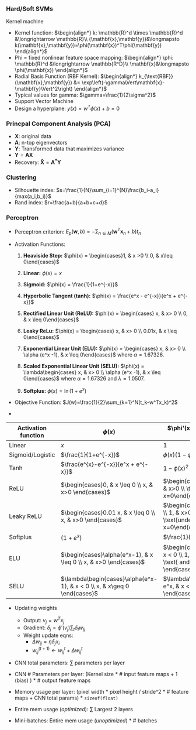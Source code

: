 ### Hard/Soft SVMs 
Kernel machine
- Kernel function: $\begin{align*} k: \mathbb{R}^d \times \mathbb{R}^d &\longrightarrow \mathbb{R}\\ (\mathbf{x},\mathbf{y})&\longmapsto k(\mathbf{x},\mathbf{y})=\phi(\mathbf{x})^T\phi(\mathbf{y}) \end{align*}$
- Phi = fixed nonlinear feature space mapping: $\begin{align*} \phi: \mathbb{R}^d &\longrightarrow \mathbb{R^D}\\ \mathbf{x}&\longmapsto \phi(\mathbf{x}) \end{align*}$
- Radial Basis Function (RBF Kernel): $\begin{align*} k_{\text{RBF}}(\mathbf{x},\mathbf{y}) &= \exp\left(-\gamma\Vert\mathbf{x}-\mathbf{y}\Vert^2\right) \end{align*}$
- Typical values for gamma: $\gamma=\frac{1}{2\sigma^2}$
- Support Vector Machine
- Design a hyperplane: $y(x) = w^T\phi(x) + b = 0$
### Princpal Component Analysis (PCA)
- $\mathbf{X}$: original data
- $\mathbf{A}$: n-top eigenvectors
- $\mathbf{Y}$: Transformed data that maximizes variance
- $\mathbf{Y}=\mathbf{A}\mathbf{X}$
- Recovery:  $\mathbf{\hat{X}}=\mathbf{A^\dagger}\mathbf{Y}$
### Clustering
- Silhouette index: $s=\frac{1}{N}\sum_{i=1}^{N}\frac{b_i-a_i}{max(a_i,b_i)}$
- Rand index: $r=\frac{a+b}{a+b+c+d}$
### Perceptron
- Perceptron criterion: $E_p(\mathbf{w},b)=-\sum_{n\in M}(\mathbf{w}^T\mathbf{x}_n+b)t_n$
- Activation Functions:
	1. **Heaviside Step:** $\phi(x) = \begin{cases}1, & x >0 \\ 0, & x\leq 0\end{cases}$
	2. **Linear:** $\phi(x) = x$
	
	3. **Sigmoid:** $\phi(x) = \frac{1}{1+e^{-x}}$
	
	4. **Hyperbolic Tangent (tanh):** $\phi(x) = \frac{e^x - e^{-x}}{e^x + e^{-x}}$
	
	5. **Rectified Linear Unit (ReLU):** $\phi(x) = \begin{cases} x, & x> 0 \\ 0, & x \leq 0\end{cases}$
	
	6. **Leaky ReLu:** $\phi(x) = \begin{cases} x, & x> 0 \\ 0.01x, & x \leq 0\end{cases}$
	
	7. **Exponential Linear Unit (ELU):** $\phi(x) = \begin{cases} x, & x> 0 \\ \alpha (e^x -1), & x \leq 0\end{cases}$
	where $\alpha=1.67326$.
	
	8. **Scaled Exponential Linear Unit (SELU):** $\phi(x) = \lambda\begin{cases} x, & x> 0 \\ \alpha (e^x -1), & x \leq 0\end{cases}$
	where $\alpha=1.67326$ and $\lambda=1.0507$.
	
	9. **Softplus:** $\phi(x) = \ln(1+e^x)$
	
- Objective Function: $J(w)=\frac{1}{2}\sum_{k=1}^N(t_k-w^Tx_k)^2$
- 
| Activation function | $\phi(x)$ | $\phi'(x) = \frac{d\phi(x)}{dx}$ |
| -- | -- | -- |
| Linear | $x$ | $1$ |
| Sigmoid/Logistic | $\frac{1}{1+e^{-x}}$ | $\phi(x)(1-\phi(x))$ |
| Tanh | $\frac{e^{x}-e^{-x}}{e^x + e^{-x}}$ | $1-\phi(x)^2$ |
| ReLU | $\begin{cases}0, & x \leq 0 \\ x, & x>0 \end{cases}$ | $\begin{cases}0, & x < 0 \\ 1, & x>0 \\ \text{undefined}, & x=0\end{cases}$ |
| Leaky ReLU | $\begin{cases}0.01 x, & x \leq 0 \\ x, & x>0 \end{cases}$ | $\begin{cases}0.01, & x < 0 \\ 1, & x>0 \\ \text{undefined}, & x=0\end{cases}$ |
| Softplus | $(1+e^x)$ | $\frac{1}{1+e^{-x}}$ |
| ELU | $\begin{cases}\alpha(e^x-1), & x \leq 0 \\ x, & x>0 \end{cases}$ |  $\begin{cases}\alpha e^x, & x < 0 \\ 1, & x>0 \\ 1, & x>0 \text{ and } \alpha=1  \end{cases}$ |
| SELU | $\lambda\begin{cases}\alpha(e^x-1), & x < 0 \\ x, & x\geq 0 \end{cases}$ | $\lambda\begin{cases}\alpha e^x, & x < 0 \\ 1, & x\geq 0 \end{cases}$ |

- Updating weights
	- Output: $v_j=w^Tx_j$
	- Gradient: $\delta_j=\phi'(v_j)\sum_t\delta_lw_{lj}$
	- Weight update eqns:
		- $\Delta w_{ij}=\eta\delta_jx_i$ 
		- $w_{ij}^{(t+1)}\leftarrow w_{ij}^t+\Delta w_{ij}^t$	


- CNN total parameters: $\sum$ parameters per layer
- CNN # Parameters per layer: (Kernel size * # input feature maps + 1 (bias) ) * # output feature maps
- Memory usage per layer: (pixel width * pixel height / stride^2 * # feature maps + CNN total params) * `sizeof(float)` 
- Entire mem usage (*optimized*): $\sum$ Largest 2 layers
- Mini-batches: Entire mem usage (*unoptimized*) * # batches
